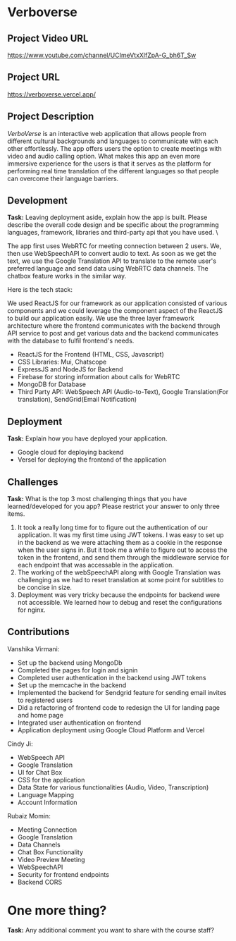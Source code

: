 # Verboverse

## Project Video URL 
[https://www.youtube.com/channel/UCImeVtxXlfZpA-G_bh6T_Sw
](https://www.youtube.com/watch?v=X8-N_NplpGg&ab_channel=CindyJi)
## Project URL

https://verboverse.vercel.app/
## Project Description

_VerboVerse_ is an interactive web application that allows people from different cultural backgrounds and languages to communicate with each other effortlessly. The app offers users the option to create meetings with video and audio calling option. What makes this app an even more immersive experience for the users is that it serves as the platform for performing real time translation of the different languages so that people can overcome their language barriers. 

## Development

**Task:** Leaving deployment aside, explain how the app is built. Please describe the overall code design and be specific about the programming languages, framework, libraries and third-party api that you have used. \\

The app first uses WebRTC for meeting connection between 2 users. We, then use WebSpeechAPI to convert audio to text. As soon as we get the text, we use the Google Translation API to translate to the remote user's preferred language and send data using WebRTC data channels. The chatbox feature works in the similar way.

Here is the tech stack:

We used ReactJS for our framework as our application consisted of various components and we could leverage the component aspect of the ReactJS to build our application easily.
We use the three layer framework architecture where the frontend communicates with the backend through API service to post and get various data and the backend communicates with the database to fulfil frontend's needs.

- ReactJS for the Frontend (HTML, CSS, Javascript)
- CSS Libraries: Mui, Chatscope
- ExpressJS and NodeJS for Backend
- Firebase for storing information about calls for WebRTC
- MongoDB for Database
- Third Party API: WebSpeech API (Audio-to-Text), Google Translation(For translation), SendGrid(Email Notification)

## Deployment

**Task:** Explain how you have deployed your application. 
- Google cloud for deploying backend
- Versel for deploying the frontend of the application

## Challenges

**Task:** What is the top 3 most challenging things that you have learned/developed for you app? Please restrict your answer to only three items. 

1. It took a really long time for to figure out the authentication of our application. It was my first time using JWT tokens. I was easy to set up in the backend as we were attaching them as a cookie in the response when the user signs in. But it took me a while to figure out to access the token in the frontend, and send them through the middleware service for each endpoint that was accessable in the application. 
2. The working of the webSpeechAPI along with Google Translation was challenging as we had to reset translation at some point for   subtitles to be concise in size.
3. Deployment was very tricky because the endpoints for backend were not accessible. We learned how to debug and reset the configurations for nginx.

## Contributions

Vanshika Virmani: 
- Set up the backend using MongoDb 
- Completed the pages for login and signin 
- Completed user authentication in the backend using JWT tokens
- Set up the memcache in the backend
- Implemented the backend for Sendgrid feature for sending email invites to registered users
- Did a refactoring of frontend code to redesign the UI for landing page and home page
- Integrated user authentication on frontend
- Application deployment using Google Cloud Platform and Vercel
    
 Cindy Ji: 
- WebSpeech API
- Google Translation
- UI for Chat Box
- CSS for the application
- Data State for various functionalities (Audio, Video,  Transcription)
- Language Mapping
- Account Information

 Rubaiz Momin: 
- Meeting Connection
- Google Translation
- Data Channels
- Chat Box Functionality
- Video Preview Meeting
- WebSpeechAPI 
- Security for frontend endpoints
- Backend CORS

# One more thing? 

**Task:** Any additional comment you want to share with the course staff? 

